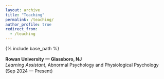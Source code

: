 ```yaml
---
layout: archive
title: "Teaching"
permalink: /teaching/
author_profile: true
redirect_from:
  - /teaching
---
```


{% include base_path %}

**Rowan University** **一** **Glassboro, NJ** <br />
_Learning Assistant_, Abnormal Psychology and Physiological Psychology (Sep 2024 一 Present) <br />

